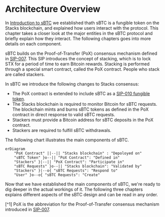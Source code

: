 # Architecture Overview
In [Introduction to sBTC](./introduction.md) we established thath sBTC is a fungible token on the Stacks blockchain, and explained how users interact with the protocol.
This chapter takes a closer look at the major entities in the sBTC protocol and briefly explain how they interact. The following chapters goes into more details on each component.

sBTC builds on the Proof-of-Transfer (PoX) consensus mechanism defined in [SIP-007](https://github.com/stacksgov/sips/blob/main/sips/sip-007/sip-007-stacking-consensus.md).
This SIP introduces the concept of stacking, which is to lock STX for a period of time to earn Bitcoin rewards.
Stacking is performed through a special smart contract, called the PoX contract.
People who stack are called stackers.

In sBTC we introduce the following changes to Stacks consensus:
* The PoX contract is extended to include sBTC as a [SIP-010 fungible token](https://github.com/stacksgov/sips/blob/main/sips/sip-010/sip-010-fungible-token-standard.md).
* The Stacks blockchain is required to monitor Bitcoin for sBTC requests. The blockchain mints and burns sBTC tokens as defined in the PoX contract in direct response to valid sBTC requests.
* Stackers must provide a Bitcoin address for sBTC deposits in the PoX contract.
* Stackers are required to fulfill sBTC withdrawals.

The following chart illustrates the main components of sBTC.

```mermaid
erDiagram
    "PoX Contract" ||--|| "Stacks blockchain" : "Depoloyed on"
    "sBTC Token" }o--|| "PoX Contract": "Defined in"
    "Stackers" }|--|| "PoX Contract": "Participate in"
    "sBTC Requests" }o--|| "Stacks blockchain": "Validated by"
    "Stackers" }|--o{ "sBTC Requests": "Respond to"
    "User" }o--o{ "sBTC Requests": "Create"
```

Now that we have established the main components of sBTC, we're ready to dig deeper in the actual workings of it.
The following three chapters explains different aspects of the sBTC design and can be read in any order.

[^1] PoX is the abbreviation for the Proof-of-Transfer consensus mechanism introduced in [SIP-007](https://github.com/stacksgov/sips/blob/main/sips/sip-007/sip-007-stacking-consensus.md).
